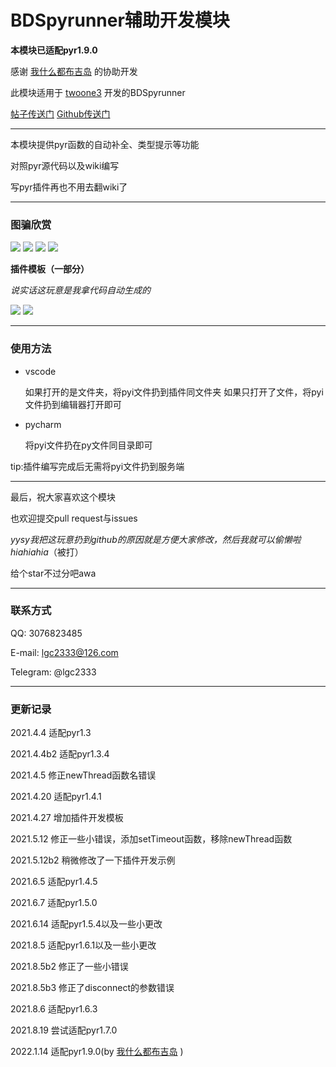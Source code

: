 # BDSpyrunner辅助开发模块

**本模块已适配pyr1.9.0**

感谢 [我什么都布吉岛](https://github.com/The-Flash5) 的协助开发

此模块适用于 [twoone3](https://github.com/twoone-3) 开发的BDSpyrunner

[帖子传送门](https://www.minebbs.com/threads/bdspyrunner-python.5949)
[Github传送门](https://github.com/twoone-3/BDSpyrunner)

----

本模块提供pyr函数的自动补全、类型提示等功能

对照pyr源代码以及wiki编写

写pyr插件再也不用去翻wiki了

----

### 图骗欣赏

![](https://i.loli.net/2021/08/06/aSMFYUjAfB6dvxc.png)
![](https://i.loli.net/2021/08/06/tAaCO5gonbh2ZGe.png)
![](https://i.loli.net/2021/08/06/mlW6BhKYcgsQUpz.png)
![](https://i.loli.net/2021/08/06/jK8oXxbtENgGDMs.png)

**插件模板（一部分）**

*说实话这玩意是我拿代码自动生成的*

![](https://z3.ax1x.com/2021/08/19/fHy6N6.png)
![](https://z3.ax1x.com/2021/08/19/fHyqC8.png)

----

### 使用方法

- vscode

  如果打开的是文件夹，将pyi文件扔到插件同文件夹 如果只打开了文件，将pyi文件扔到编辑器打开即可


- pycharm

  将pyi文件扔在py文件同目录即可

tip:插件编写完成后无需将pyi文件扔到服务端

----

最后，祝大家喜欢这个模块

也欢迎提交pull request与issues

*yysy我把这玩意扔到github的原因就是方便大家修改，然后我就可以偷懒啦hiahiahia*（被打）

给个star不过分吧awa

---

### 联系方式

QQ: 3076823485

E-mail: lgc2333@126.com

Telegram: @lgc2333

----

### 更新记录

2021.4.4 适配pyr1.3

2021.4.4b2 适配pyr1.3.4

2021.4.5 修正newThread函数名错误

2021.4.20 适配pyr1.4.1

2021.4.27 增加插件开发模板

2021.5.12 修正一些小错误，添加setTimeout函数，移除newThread函数

2021.5.12b2 稍微修改了一下插件开发示例

2021.6.5 适配pyr1.4.5

2021.6.7 适配pyr1.5.0

2021.6.14 适配pyr1.5.4以及一些小更改

2021.8.5 适配pyr1.6.1以及一些小更改

2021.8.5b2 修正了一些小错误

2021.8.5b3 修正了disconnect的参数错误

2021.8.6 适配pyr1.6.3

2021.8.19 尝试适配pyr1.7.0

2022.1.14 适配pyr1.9.0(by [我什么都布吉岛](https://github.com/The-Flash5) )
